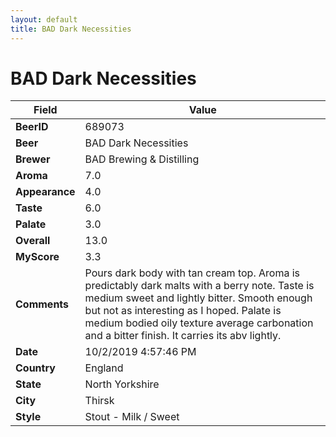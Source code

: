 ```yaml
---
layout: default
title: BAD Dark Necessities 
---
```


# BAD Dark Necessities 

| Field         | Value     |
|---------------|-----------|
| **BeerID** | 689073 |
| **Beer** | BAD Dark Necessities  |
| **Brewer** | BAD Brewing & Distilling |
| **Aroma** | 7.0 |
| **Appearance** | 4.0 |
| **Taste** | 6.0 |
| **Palate** | 3.0 |
| **Overall** | 13.0 |
| **MyScore** | 3.3 |
| **Comments** | Pours dark body with tan cream top. Aroma is predictably dark malts with a berry note. Taste is medium sweet and lightly bitter. Smooth enough but not as interesting as I hoped. Palate is medium bodied oily texture average carbonation and a bitter finish. It carries its abv lightly. |
| **Date** | 10/2/2019 4:57:46 PM |
| **Country** | England |
| **State** | North Yorkshire |
| **City** | Thirsk |
| **Style** | Stout - Milk / Sweet |

